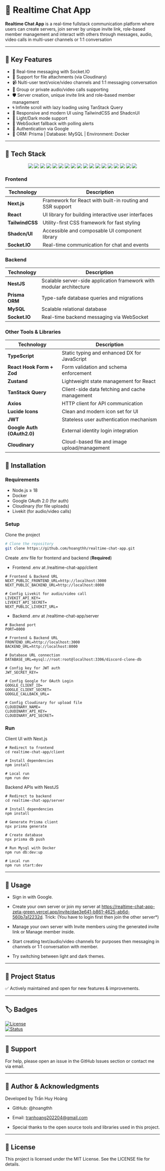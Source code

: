 # 💬 Realtime Chat App

**Realtime Chat App** is a real-time fullstack communication platform where users can create servers, join server by unique invite link, role-based member management and interact with others through messages, audio, video calls in multi-user channels or 1:1 conversation

---

## 🚀 Key Features

- 🧠 Real-time messaging with Socket.IO
- 📎 Support for file attachments (via Cloudinary)
- 📹 Nulti-user text/voice/video channels and 1:1 messaging conversation
- 👤 Group or private audio/video calls supporting
- 🛡️ Server creation, unique invite link and role-based member management
- 🌀 Infinite scroll with lazy loading using TanStack Query
- 🎨 Responsive and modern UI using TailwindCSS and ShadcnUI
- 🌙 Light/Dark mode support
- 🔄 WebSocket fallback with polling alerts
- 🔐 Authentication via Google
- 💾 ORM: Prisma | Database: MySQL | Environment: Docker

---
## 🧰 Tech Stack
<p align="center"> <img src="https://img.shields.io/badge/Next.js-000000?style=for-the-badge&logo=nextdotjs&logoColor=white" /> <img src="https://img.shields.io/badge/React-20232A?style=for-the-badge&logo=react&logoColor=61DAFB" /> <img src="https://img.shields.io/badge/TailwindCSS-06B6D4?style=for-the-badge&logo=tailwindcss&logoColor=white" /> <img src="https://img.shields.io/badge/Shadcn_UI-000000?style=for-the-badge&logo=radixui&logoColor=white" /> <img src="https://img.shields.io/badge/Zustand-000000?style=for-the-badge&logo=react&logoColor=white" /> <img src="https://img.shields.io/badge/React_Hook_Form-EC5990?style=for-the-badge&logo=reacthookform&logoColor=white" /> <img src="https://img.shields.io/badge/Zod-3E52B6?style=for-the-badge&logo=zod&logoColor=white" /> <img src="https://img.shields.io/badge/NestJS-E0234E?style=for-the-badge&logo=nestjs&logoColor=white" /> <img src="https://img.shields.io/badge/Socket.IO-010101?style=for-the-badge&logo=socketdotio&logoColor=white" /> <img src="https://img.shields.io/badge/Prisma-2D3748?style=for-the-badge&logo=prisma&logoColor=white" /> <img src="https://img.shields.io/badge/MySQL-4479A1?style=for-the-badge&logo=mysql&logoColor=white" /> <img src="https://img.shields.io/badge/JWT-000000?style=for-the-badge&logo=jsonwebtokens&logoColor=white" /> <img src="https://img.shields.io/badge/GoogleAuth-4285F4?style=for-the-badge&logo=google&logoColor=white" /> <img src="https://img.shields.io/badge/Cloudinary-3448C5?style=for-the-badge&logo=cloudinary&logoColor=white" /> <img src="https://img.shields.io/badge/TypeScript-3178C6?style=for-the-badge&logo=typescript&logoColor=white" /> <img src="https://img.shields.io/badge/TanStack_Query-FF4154?style=for-the-badge&logo=reactquery&logoColor=white" /> <img src="https://img.shields.io/badge/Axios-5A29E4?style=for-the-badge&logo=axios&logoColor=white" /> <img src="https://img.shields.io/badge/Lucide-000000?style=for-the-badge&logo=lucide&logoColor=white" /> </p>

### Frontend
| Technology      | Description                                               |
| --------------- | --------------------------------------------------------- |
| **Next.js**     | Framework for React with built-in routing and SSR support |
| **React**       | UI library for building interactive user interfaces       |
| **TailwindCSS** | Utility-first CSS framework for fast styling              |
| **Shadcn/UI**   | Accessible and composable UI component library            |
| **Socket.IO**   | Real-time communication for chat and events               |

### Backend
| Technology     | Description                                                          |
| -------------- | -------------------------------------------------------------------- |
| **NestJS**     | Scalable server-side application framework with modular architecture |
| **Prisma ORM** | Type-safe database queries and migrations                            |
| **MySQL**      | Scalable relational database                                         |
| **Socket.IO**  | Real-time backend messaging via WebSocket                            |

### Other Tools & Libraries
| Technology                 | Description                                    |
| -------------------------- | ---------------------------------------------- |
| **TypeScript**             | Static typing and enhanced DX for JavaScript   |
| **React Hook Form + Zod**  | Form validation and schema enforcement         |
| **Zustand**                | Lightweight state management for React         |
| **TanStack Query**         | Client-side data fetching and cache management |
| **Axios**                  | HTTP client for API communication              |
| **Lucide Icons**           | Clean and modern icon set for UI               |
| **JWT**                    | Stateless user authentication mechanism        |
| **Google Auth (OAuth2.0)** | External identity login integration            |
| **Cloudinary**             | Cloud-based file and image upload/management   |

## 🔧 Installation

### Requirements

- Node.js ≥ 18
- Docker
- Google OAuth 2.0 (for auth)
- Cloudinary (for file uploads)
- Livekit (for audio/video calls)

### Setup

Clone the project
```bash
# Clone the repository
git clone https://github.com/hoangthh/realtime-chat-app.git
```

Create .env file for frontend and backend (**Required**)
- Frontend .env at /realtime-chat-app/client
```
# Frontend & Backend URL 
NEXT_PUBLIC_FRONTEND_URL=http://localhost:3000
NEXT_PUBLIC_BACKEND_URL=http://localhost:8000

# Config Livekit for audio/video call
LIVEKIT_API_KEY=
LIVEKIT_API_SECRET=
NEXT_PUBLIC_LIVEKIT_URL=
```

- Backend .env at /realtime-chat-app/server
```
# Backend port
PORT=8000

# Frontend & Backend URL
FRONTEND_URL=http://localhost:3000
BACKEND_URL=http://localhost:8000

# Database URL connection
DATABASE_URL=mysql://root:root@localhost:3306/discord-clone-db

# Config key for JWT auth
JWT_SECRET_KEY=

# Config Google for OAuth Login
GOOGLE_CLIENT_ID=
GOOGLE_CLIENT_SECRET=
GOOGLE_CALLBACK_URL=

# Config Cloudinary for upload file
CLOUDINARY_NAME=
CLOUDINARY_API_KEY=
CLOUDINARY_API_SECRET=
```

### Run
Client UI with Next.js
```
# Redirect to frontend
cd realtime-chat-app/client

# Install dependencies
npm install

# Local run
npm run dev
```

Backend APIs with NestJS
```
# Redirect to backend
cd realtime-chat-app/server

# Install dependencies
npm install

# Generate Prisma client
npx prisma generate

# Create database 
npx prisma db push

# Run Mysql with Docker
npm run db:dev:up

# Local run
npm run start:dev
```

---

## 🚀 Usage
- Sign in with Google.

- Create your own server or join my server at https://realtime-chat-app-zeta-green.vercel.app/invite/dae3e641-b861-4625-ab6d-560b7a12232d.
Trick: (You have to login first then join the other server*)

- Manage your own server with Invite members using the generated invite link or Manage member inside.

- Start creating text/audio/video channels for purposes then messaging in channels or 1:1 conversation with member.

- Try switching between light and dark themes.

---

## 📌 Project Status
✅ Actively maintained and open for new features & improvements.

---

## 🏷 Badges

[![License](https://img.shields.io/badge/license-MIT-green.svg)](LICENSE)  
[![Status](https://img.shields.io/badge/status-active-brightgreen)]()

---

## 🤝 Support
For help, please open an issue in the GitHub Issues section or contact me via email.

---

## 👤 Author & Acknowledgments
Developed by Trần Huy Hoàng

- GitHub: @hoangthh

- Email: tranhoang202204@gmail.com

- Special thanks to the open source tools and libraries used in this project.

---

## 📜 License
This project is licensed under the MIT License. See the LICENSE file for details.



